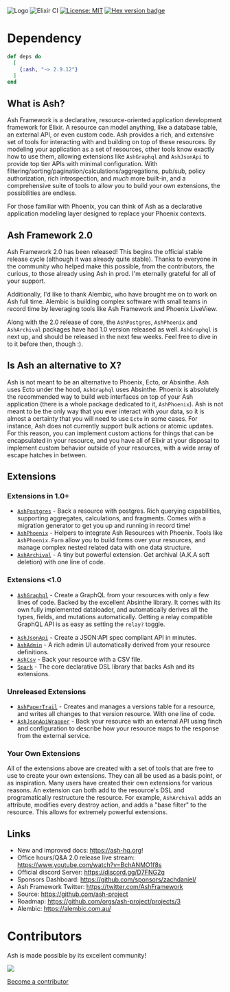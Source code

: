 ![Logo](https://github.com/ash-project/ash/blob/main/logos/cropped-for-header.png?raw=true)
![Elixir CI](https://github.com/ash-project/ash/workflows/Ash%20CI/badge.svg)
[![License: MIT](https://img.shields.io/badge/License-MIT-yellow.svg)](https://opensource.org/licenses/MIT)
[![Hex version badge](https://img.shields.io/hexpm/v/ash.svg)](https://hex.pm/packages/ash)

# Dependency

```elixir
def deps do
  [
    {:ash, "~> 2.9.12"}
  ]
end
```

## What is Ash? 

Ash Framework is a declarative, resource-oriented application development framework for Elixir. A resource can model anything, like a database table, an external API, or even custom code. Ash provides a rich, and extensive set of tools for interacting with and building on top of these resources. By modeling your application as a set of resources, other tools know exactly how to use them, allowing extensions like `AshGraphql` and `AshJsonApi` to provide top tier APIs with minimal configuration. With filtering/sorting/pagination/calculations/aggregations, pub/sub, policy authorization, rich introspection, and *much* more built-in, and a comprehensive suite of tools to allow you to build your own extensions, the possibilities are endless. 

For those familiar with Phoenix, you can think of Ash as a declarative application modeling layer designed to replace your Phoenix contexts.

## Ash Framework 2.0

Ash Framework 2.0 has been released! This begins the official stable release cycle (although it was already quite stable). Thanks to everyone in the community who helped make this possible, from the contributors, the curious, to those already using Ash in prod. I'm eternally grateful for all of your support.

Additionally, I'd like to thank Alembic, who have brought me on to work on Ash full time. Alembic is building complex software with small teams in record time by leveraging tools like Ash Framework and Phoenix LiveView.

Along with the 2.0 release of core, the `AshPostgres`, `AshPhoenix` and `AshArchival` packages have had 1.0 version released as well. `AshGraphql` is next up, and should be released in the next few weeks. Feel free to dive in to it before then, though :).

## Is Ash an alternative to X?

Ash is not meant to be an alternative to Phoenix, Ecto, or Absinthe. Ash uses Ecto under the hood, `AshGraphql` uses Absinthe. Phoenix is absolutely the recommended way to build web interfaces on top of your Ash application (there is a whole package dedicated to it, `AshPhoenix`). Ash is not meant to be the only way that you ever interact with your data, so it is almost a certainty that you will need to use `Ecto` in some cases. For instance, Ash does not currently support bulk actions or atomic updates. For this reason, you can implement custom actions for things that can be encapsulated in your resource, and you have all of Elixir at your disposal to implement custom behavior outside of your resources, with a wide array of escape hatches in between.

## Extensions

### Extensions in 1.0+

- [`AshPostgres`](https://github.com/ash-project/ash_postgres) - Back a resource with postgres. Rich querying capabilities, supporting aggregates, calculations, and fragments. Comes with a migration generator to get you up and running in record time!
- [`AshPhoenix`](https://github.com/ash-project/ash_phoenix) - Helpers to integrate Ash Resources with Phoenix. Tools like `AshPhoenix.Form` allow you to build forms over your resources, and manage complex nested related data with one data structure.
- [`AshArchival`](https://github.com/ash-project/ash_archival) - A tiny but powerful extension. Get archival (A.K.A soft deletion) with one line of code.

### Extensions <1.0

* [`AshGraphql`](https://github.com/ash-project/ash_graphql) - Create a GraphQL from your resources with only a few lines of code. Backed by the excellent Absinthe library. It comes with its own fully implemented dataloader, and automatically derives all the types, fields, and mutations automatically. Getting a relay compatible GraphQL API is as easy as setting the `relay?` toggle.
- [`AshJsonApi`](https://github.com/ash-project/ash_json_api) - Create a JSON:API spec compliant API in minutes.
- [`AshAdmin`](https://github.com/ash-project/ash_admin) - A rich admin UI automatically derived from your resource definitions.
- [`AshCsv`](https://github.com/ash-project/ash_csv) - Back your resource with a CSV file.
- [`Spark`](https://github.com/ash-project/spark) - The core declarative DSL library that backs Ash and its extensions.

### Unreleased Extensions

- [`AshPaperTrail`](https://github.com/ash-project/ash_paper_trail) - Creates and manages a versions table for a resource, and writes all changes to that version resource. With one line of code.
- [`AshJsonApiWrapper`](https://github.com/ash-project/ash_json_api_wrapper) - Back your resource with an external API using finch and configuration to describe how your resource maps to the response from the external service.

### Your Own Extensions

All of the extensions above are created with a set of tools that are free to use to create your own extensions. They can all be used as a basis point, or as inspiration. Many users have created their own extensions for various reasons. An extension can both add to the resource's DSL and programatically restructure the resource. For example, `AshArchival` adds an attribute, modifies every destroy action, and adds a "base filter" to the resource. This allows for extremely powerful extensions.

## Links

* New and improved docs:  https://ash-hq.org!
* Office hours/Q&A 2.0 release live stream: https://www.youtube.com/watch?v=BchANMO1f8s
* Official discord Server: https://discord.gg/D7FNG2q
* Sponsors Dashboard: https://github.com/sponsors/zachdaniel/
* Ash Framework Twitter: https://twitter.com/AshFramework
* Source: https://github.com/ash-project
* Roadmap: https://github.com/orgs/ash-project/projects/3
* Alembic: https://alembic.com.au/

# Contributors

Ash is made possible by its excellent community!

<a href="https://github.com/ash-project/ash/graphs/contributors">
  <img src="https://contrib.rocks/image?repo=ash-project/ash" />
</a>

[Become a contributor](https://ash-hq.org/docs/guides/ash/latest/how_to/contribute.md)
